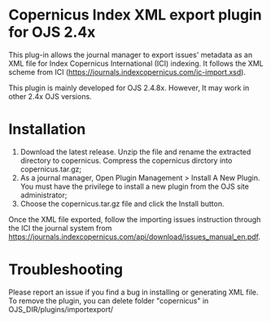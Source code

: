 # Copernicus Index XML export plugin for OJS 2.4x
This plug-in allows the journal manager to export issues' metadata as an XML file for Index Copernicus International (ICI) indexing. It follows the XML scheme from ICI (https://journals.indexcopernicus.com/ic-import.xsd).

This plugin is mainly developed for OJS 2.4.8x. However, It may work in other 2.4x OJS versions.

# Installation

1. Download the latest release. Unzip the file and rename the extracted directory to copernicus. Compress the copernicus dirctory into copernicus.tar.gz;
2. As a journal manager, Open Plugin Management > Install A New Plugin. You must have the privilege to install a new plugin from the OJS site administrator;
3. Choose the copernicus.tar.gz file and click the Install button.

Once the XML file exported, follow the importing issues instruction through the ICI the journal system from https://journals.indexcopernicus.com/api/download/issues_manual_en.pdf.

# Troubleshooting

Please report an issue if you find a bug in installing or generating XML file.
To remove the plugin, you can delete folder "copernicus" in OJS_DIR/plugins/importexport/
